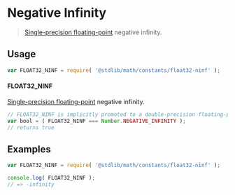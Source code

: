 # Negative Infinity

> [Single-precision floating-point][ieee754] negative infinity.

<section class="usage">

## Usage

```javascript
var FLOAT32_NINF = require( '@stdlib/math/constants/float32-ninf' );
```

#### FLOAT32_NINF

[Single-precision floating-point][ieee754] negative infinity.

```javascript
// FLOAT32_NINF is implicitly promoted to a double-precision floating-point number...
var bool = ( FLOAT32_NINF === Number.NEGATIVE_INFINITY );
// returns true
```

</section>

<!-- /.usage -->

<section class="examples">

## Examples

<!-- TODO: better example -->

```javascript
var FLOAT32_NINF = require( '@stdlib/math/constants/float32-ninf' );

console.log( FLOAT32_NINF );
// => -infinity
```

</section>

<!-- /.examples -->

<section class="links">

[ieee754]: https://en.wikipedia.org/wiki/IEEE_754-1985

</section>

<!-- /.links -->
